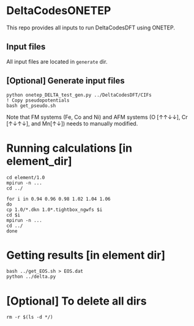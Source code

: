 # DeltaCodesONETEP

This repo provides all inputs to run DeltaCodesDFT using ONETEP.

## Input files
All input files are located in `generate` dir.

## [Optional] Generate input files
```
python onetep_DELTA_test_gen.py ../DeltaCodesDFT/CIFs
! Copy pseudopotentials
bash get_pseudo.sh
```
Note that FM systems (Fe, Co and Ni) and AFM systems (O [↑↑↓↓], Cr [↑↓↑↓], and 
Mn[↑↓]) needs to manually modified.

# Running calculations [in element_dir]
```
cd element/1.0
mpirun -n ...
cd ../

for i in 0.94 0.96 0.98 1.02 1.04 1.06
do
cp 1.0/*.dkn 1.0*.tightbox_ngwfs $i
cd $i
mpirun -n ...
cd ../
done
```

# Getting results [in element dir]
```
bash ../get_EOS.sh > EOS.dat
python ../delta.py
```

# [Optional] To delete all dirs
```
rm -r $(ls -d */)
```
